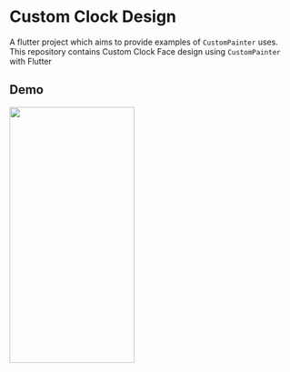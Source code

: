 # Custom Clock Design

A flutter project which aims to provide examples of `CustomPainter` uses. 
This repository contains Custom Clock Face design using `CustomPainter` with Flutter

## Demo
<img src="https://user-images.githubusercontent.com/27812028/162463133-80d90491-4e3d-42f9-a32b-490777ff22ac.gif" width="220" height="450" />




